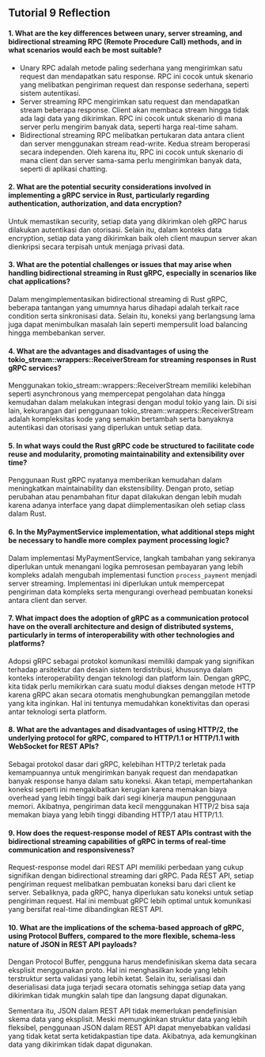 ## Tutorial 9 Reflection

#### 1. What are the key differences between unary, server streaming, and bidirectional streaming RPC (Remote Procedure Call) methods, and in what scenarios would each be most suitable?
- Unary RPC adalah metode paling sederhana yang mengirimkan satu request dan mendapatkan satu response. RPC ini cocok untuk skenario yang melibatkan pengiriman request dan response sederhana, seperti sistem autentikasi. 
- Server streaming RPC mengirimkan satu request dan mendapatkan stream beberapa response. Client akan membaca stream hingga tidak ada lagi data yang dikirimkan. RPC ini cocok untuk skenario di mana server perlu mengirim banyak data, seperti harga real-time saham. 
- Bidirectional streaming RPC melibatkan pertukaran data antara client dan server menggunakan stream read-write. Kedua stream beroperasi secara independen. Oleh karena itu, RPC ini cocok untuk skenario di mana client dan server sama-sama perlu mengirimkan banyak data, seperti di aplikasi chatting.

#### 2. What are the potential security considerations involved in implementing a gRPC service in Rust, particularly regarding authentication, authorization, and data encryption?
Untuk memastikan security, setiap data yang dikirimkan oleh gRPC harus dilakukan autentikasi dan otorisasi. Selain itu, dalam konteks data encryption, setiap data yang dikirimkan baik oleh client maupun server akan dienkripsi secara terpisah untuk menjaga privasi data.

#### 3. What are the potential challenges or issues that may arise when handling bidirectional streaming in Rust gRPC, especially in scenarios like chat applications?
Dalam mengimplementasikan bidirectional streaming di Rust gRPC, beberapa tantangan yang umumnya harus dihadapi adalah terkait race condition serta sinkronisasi data. Selain itu, koneksi yang berlangsung lama juga dapat menimbulkan masalah lain seperti mempersulit load balancing hingga membebankan server.

#### 4. What are the advantages and disadvantages of using the tokio_stream::wrappers::ReceiverStream for streaming responses in Rust gRPC services?
Menggunakan tokio_stream::wrappers::ReceiverStream memiliki kelebihan seperti asynchronous yang mempercepat pengolahan data hingga kemudahan dalam melakukan integrasi dengan modul tokio yang lain. Di sisi lain, kekurangan dari penggunaan tokio_stream::wrappers::ReceiverStream adalah kompleksitas kode yang semakin bertambah serta banyaknya autentikasi dan otorisasi yang diperlukan untuk setiap data.

#### 5. In what ways could the Rust gRPC code be structured to facilitate code reuse and modularity, promoting maintainability and extensibility over time?
Penggunaan Rust gRPC nyatanya memberikan kemudahan dalam meningkatkan maintainability dan ekstensibility. Dengan proto, setiap perubahan atau penambahan fitur dapat dilakukan dengan lebih mudah karena adanya interface yang dapat diimplementasikan oleh setiap class dalam Rust.

#### 6. In the MyPaymentService implementation, what additional steps might be necessary to handle more complex payment processing logic?
Dalam implementasi MyPaymentService, langkah tambahan yang sekiranya diperlukan untuk menangani logika pemrosesan pembayaran yang lebih kompleks adalah mengubah implementasi function ``process_payment`` menjadi server streaming. Implementasi ini diperlukan untuk mempercepat pengiriman data kompleks serta mengurangi overhead pembuatan koneksi antara client dan server.

#### 7. What impact does the adoption of gRPC as a communication protocol have on the overall architecture and design of distributed systems, particularly in terms of interoperability with other technologies and platforms?
Adopsi gRPC sebagai protokol komunikasi memiliki dampak yang signifikan terhadap arsitektur dan desain sistem terdistribusi, khususnya dalam konteks interoperability dengan teknologi dan platform lain. Dengan gRPC, kita tidak perlu memikirkan cara suatu modul diakses dengan metode HTTP karena gRPC akan secara otomatis menghubungkan pemanggilan metode yang kita inginkan. Hal ini tentunya memudahkan konektivitas dan operasi antar teknologi serta platform.

#### 8. What are the advantages and disadvantages of using HTTP/2, the underlying protocol for gRPC, compared to HTTP/1.1 or HTTP/1.1 with WebSocket for REST APIs?
Sebagai protokol dasar dari gRPC, kelebihan HTTP/2 terletak pada kemampuannya untuk mengirimkan banyak request dan mendapatkan banyak response hanya dalam satu koneksi. Akan tetapi, mempertahankan koneksi seperti ini mengakibatkan kerugian karena memakan biaya overhead yang lebih tinggi baik dari segi kinerja maupun penggunaan memori. Akibatnya, pengiriman data kecil menggunakan HTTP/2 bisa saja memakan biaya yang lebih tinggi dibanding HTTP/1 atau HTTP/1.1.

#### 9. How does the request-response model of REST APIs contrast with the bidirectional streaming capabilities of gRPC in terms of real-time communication and responsiveness?
Request-response model dari REST API memiliki perbedaan yang cukup signifikan dengan bidirectional streaming dari gRPC. Pada REST API, setiap pengiriman request melibatkan pembuatan koneksi baru dari client ke server. Sebaliknya, pada gRPC, hanya diperlukan satu koneksi untuk setiap pengiriman request. Hal ini membuat gRPC lebih optimal untuk komunikasi yang bersifat real-time dibandingkan REST API.

#### 10. What are the implications of the schema-based approach of gRPC, using Protocol Buffers, compared to the more flexible, schema-less nature of JSON in REST API payloads?
Dengan Protocol Buffer, pengguna harus mendefinisikan skema data secara eksplisit menggunakan proto. Hal ini menghasilkan kode yang lebih terstruktur serta validasi yang lebih ketat. Selain itu, serialisasi dan deserialisasi data juga terjadi secara otomatis sehingga setiap data yang dikirimkan tidak mungkin salah tipe dan langsung dapat digunakan.

Sementara itu, JSON dalam REST API tidak memerlukan pendefinisian skema data yang eksplisit. Meski memungkinkan struktur data yang lebih fleksibel, penggunaan JSON dalam REST API dapat menyebabkan validasi yang tidak ketat serta ketidakpastian tipe data. Akibatnya, ada kemungkinan data yang dikirimkan tidak dapat digunakan. 